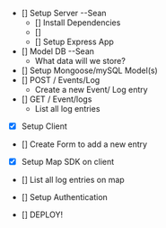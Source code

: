 - [] Setup Server --Sean
  - [] Install Dependencies
  - []
  - [] Setup Express App
- [] Model DB --Sean
  - What data will we store?
- [] Setup Mongoose/mySQL Model(s)
- [] POST / Events/Log
  - Create a new Event/ Log entry
- [] GET / Event/logs
  - List all log entries
- [x] Setup Client
- [] Create Form to add a new entry
- [x] Setup Map SDK on client
- [] List all log entries on map
- [] Setup Authentication

- [] DEPLOY!
